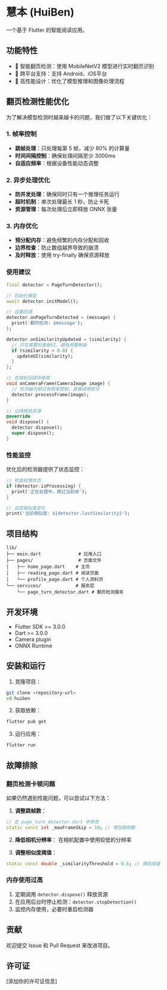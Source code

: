 # 慧本 (HuiBen)

一个基于 Flutter 的智能阅读应用。

## 功能特性

- 📖 智能翻页检测：使用 MobileNetV2 模型进行实时翻页识别
- 📱 跨平台支持：支持 Android、iOS平台
- 🎯 高性能设计：优化了模型推理和图像处理流程

## 翻页检测性能优化

为了解决模型检测时越来越卡的问题，我们做了以下关键优化：

### 1. 帧率控制
- **跳帧处理**：只处理每第 5 帧，减少 80% 的计算量
- **时间间隔控制**：确保处理间隔至少 3000ms
- **自适应频率**：根据设备性能动态调整

### 2. 异步处理优化
- **防并发处理**：确保同时只有一个推理任务运行
- **超时机制**：单次处理最长 1 秒，防止卡死
- **资源管理**：每次处理后立即释放 ONNX 张量

### 3. 内存优化
- **预分配内存**：避免频繁的内存分配和回收
- **边界检查**：防止数组越界导致的崩溃
- **及时释放**：使用 try-finally 确保资源释放

### 使用建议

```dart
final detector = PageTurnDetector();

// 初始化模型
await detector.initModel();

// 设置回调
detector.onPageTurnDetected = (message) {
  print('翻页检测: $message');
};

detector.onSimilarityUpdated = (similarity) {
  // 只在需要时更新UI，避免频繁刷新
  if (similarity < 0.8) {
    updateUI(similarity);
  }
};

// 在相机回调中使用
void onCameraFrame(CameraImage image) {
  // 检测器内部已有频率控制，直接调用即可
  detector.processFrame(image);
}

// 记得释放资源
@override
void dispose() {
  detector.dispose();
  super.dispose();
}
```

### 性能监控

优化后的检测器提供了状态监控：

```dart
// 检查处理状态
if (detector.isProcessing) {
  print('正在处理中，跳过当前帧');
}

// 监控相似度变化
print('当前相似度: ${detector.lastSimilarity}');
```

## 项目结构

```
lib/
├── main.dart              # 应用入口
├── pages/                 # 页面文件
│   ├── home_page.dart    # 主页
│   ├── reading_page.dart # 阅读页面
│   └── profile_page.dart # 个人资料页
└── services/             # 服务层
    └── page_turn_detector.dart # 翻页检测服务
```

## 开发环境

- Flutter SDK >= 3.0.0
- Dart >= 3.0.0
- Camera plugin
- ONNX Runtime

## 安装和运行

1. 克隆项目：
```bash
git clone <repository-url>
cd huiben
```

2. 获取依赖：
```bash
flutter pub get
```

3. 运行应用：
```bash
flutter run
```

## 故障排除

### 翻页检测卡顿问题

如果仍然遇到性能问题，可以尝试以下方法：

1. **调整跳帧数**：
```dart
// 在 page_turn_detector.dart 中修改
static const int _maxFrameSkip = 10; // 增加跳帧数
```

2. **降低相机分辨率**：
在相机配置中使用较低的分辨率

3. **调整相似度阈值**：
```dart
static const double _similarityThreshold = 0.6; // 降低阈值
```

### 内存使用过高

1. 定期调用 `detector.dispose()` 释放资源
2. 在应用后台时停止检测：`detector.stopDetection()`
3. 监控内存使用，必要时重启检测器

## 贡献

欢迎提交 Issue 和 Pull Request 来改进项目。

## 许可证

[添加你的许可证信息]
